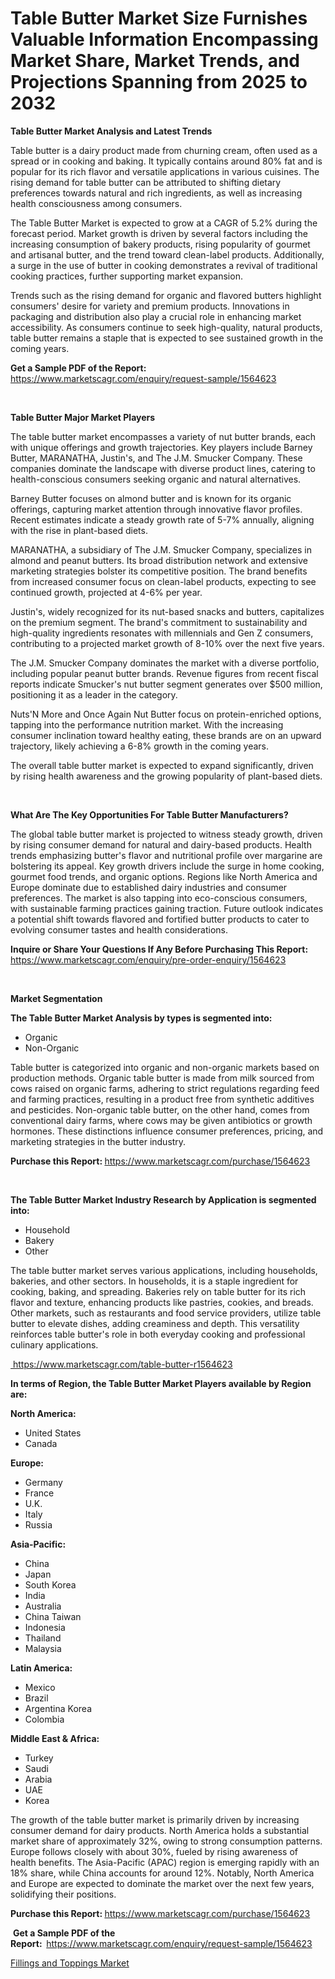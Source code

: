 <p><h1>Table Butter Market Size Furnishes Valuable Information Encompassing Market Share, Market Trends, and Projections Spanning from 2025 to 2032</h1></p><p><strong>Table Butter Market Analysis and Latest Trends</strong></p>
<p><p>Table butter is a dairy product made from churning cream, often used as a spread or in cooking and baking. It typically contains around 80% fat and is popular for its rich flavor and versatile applications in various cuisines. The rising demand for table butter can be attributed to shifting dietary preferences towards natural and rich ingredients, as well as increasing health consciousness among consumers.</p><p>The Table Butter Market is expected to grow at a CAGR of 5.2% during the forecast period. Market growth is driven by several factors including the increasing consumption of bakery products, rising popularity of gourmet and artisanal butter, and the trend toward clean-label products. Additionally, a surge in the use of butter in cooking demonstrates a revival of traditional cooking practices, further supporting market expansion.</p><p>Trends such as the rising demand for organic and flavored butters highlight consumers' desire for variety and premium products. Innovations in packaging and distribution also play a crucial role in enhancing market accessibility. As consumers continue to seek high-quality, natural products, table butter remains a staple that is expected to see sustained growth in the coming years.</p></p>
<p><strong>Get a Sample PDF of the Report:&nbsp;</strong> <a href="https://www.marketscagr.com/enquiry/request-sample/1564623?utm_campaign=3448&utm_medium=2&utm_source=Github&utm_content=ia&utm_term=07042025&utm_id=table-butter">https://www.marketscagr.com/enquiry/request-sample/1564623</a></p>
<p>&nbsp;</p>
<p><strong>Table Butter Major Market Players</strong></p>
<p><p>The table butter market encompasses a variety of nut butter brands, each with unique offerings and growth trajectories. Key players include Barney Butter, MARANATHA, Justin's, and The J.M. Smucker Company. These companies dominate the landscape with diverse product lines, catering to health-conscious consumers seeking organic and natural alternatives.</p><p>Barney Butter focuses on almond butter and is known for its organic offerings, capturing market attention through innovative flavor profiles. Recent estimates indicate a steady growth rate of 5-7% annually, aligning with the rise in plant-based diets. </p><p>MARANATHA, a subsidiary of The J.M. Smucker Company, specializes in almond and peanut butters. Its broad distribution network and extensive marketing strategies bolster its competitive position. The brand benefits from increased consumer focus on clean-label products, expecting to see continued growth, projected at 4-6% per year.</p><p>Justin's, widely recognized for its nut-based snacks and butters, capitalizes on the premium segment. The brand's commitment to sustainability and high-quality ingredients resonates with millennials and Gen Z consumers, contributing to a projected market growth of 8-10% over the next five years.</p><p>The J.M. Smucker Company dominates the market with a diverse portfolio, including popular peanut butter brands. Revenue figures from recent fiscal reports indicate Smucker's nut butter segment generates over $500 million, positioning it as a leader in the category.</p><p>Nuts'N More and Once Again Nut Butter focus on protein-enriched options, tapping into the performance nutrition market. With the increasing consumer inclination toward healthy eating, these brands are on an upward trajectory, likely achieving a 6-8% growth in the coming years.</p><p>The overall table butter market is expected to expand significantly, driven by rising health awareness and the growing popularity of plant-based diets.</p></p>
<p>&nbsp;</p>
<p><strong>What Are The Key Opportunities For Table Butter Manufacturers?</strong></p>
<p><p>The global table butter market is projected to witness steady growth, driven by rising consumer demand for natural and dairy-based products. Health trends emphasizing butter's flavor and nutritional profile over margarine are bolstering its appeal. Key growth drivers include the surge in home cooking, gourmet food trends, and organic options. Regions like North America and Europe dominate due to established dairy industries and consumer preferences. The market is also tapping into eco-conscious consumers, with sustainable farming practices gaining traction. Future outlook indicates a potential shift towards flavored and fortified butter products to cater to evolving consumer tastes and health considerations.</p></p>
<p><strong>Inquire or Share Your Questions If Any Before Purchasing This Report:</strong> <a href="https://www.marketscagr.com/enquiry/pre-order-enquiry/1564623?utm_campaign=3448&utm_medium=2&utm_source=Github&utm_content=ia&utm_term=07042025&utm_id=table-butter">https://www.marketscagr.com/enquiry/pre-order-enquiry/1564623</a></p>
<p>&nbsp;</p>
<p><strong>Market Segmentation</strong></p>
<p><strong>The Table Butter Market Analysis by types is segmented into:</strong></p>
<p><ul><li>Organic</li><li>Non-Organic</li></ul></p>
<p><p>Table butter is categorized into organic and non-organic markets based on production methods. Organic table butter is made from milk sourced from cows raised on organic farms, adhering to strict regulations regarding feed and farming practices, resulting in a product free from synthetic additives and pesticides. Non-organic table butter, on the other hand, comes from conventional dairy farms, where cows may be given antibiotics or growth hormones. These distinctions influence consumer preferences, pricing, and marketing strategies in the butter industry.</p></p>
<p><strong>Purchase this Report:&nbsp;</strong><a href="https://www.marketscagr.com/purchase/1564623?utm_campaign=3448&utm_medium=2&utm_source=Github&utm_content=ia&utm_term=07042025&utm_id=table-butter">https://www.marketscagr.com/purchase/1564623</a></p>
<p>&nbsp;</p>
<p><strong>The Table Butter Market Industry Research by Application is segmented into:</strong></p>
<p><ul><li>Household</li><li>Bakery</li><li>Other</li></ul></p>
<p><p>The table butter market serves various applications, including households, bakeries, and other sectors. In households, it is a staple ingredient for cooking, baking, and spreading. Bakeries rely on table butter for its rich flavor and texture, enhancing products like pastries, cookies, and breads. Other markets, such as restaurants and food service providers, utilize table butter to elevate dishes, adding creaminess and depth. This versatility reinforces table butter's role in both everyday cooking and professional culinary applications.</p></p>
<p><a href="https://www.marketscagr.com/table-butter-r1564623?utm_campaign=3448&utm_medium=2&utm_source=Github&utm_content=ia&utm_term=07042025&utm_id=table-butter">&nbsp;https://www.marketscagr.com/table-butter-r1564623</a></p>
<p><strong>In terms of Region, the Table Butter Market Players available by Region are:</strong></p>
<p>
    <p> <strong> North America: </strong>
        <ul>
            <li>United States</li>
            <li>Canada</li>
        </ul>
        </p> 
    <p> <strong> Europe: </strong>
        <ul>
            <li>Germany</li>
            <li>France</li>
            <li>U.K.</li>
            <li>Italy</li>
            <li>Russia</li>
        </ul>
        </p> 
    <p> <strong> Asia-Pacific: </strong>
        <ul>
            <li>China</li>
            <li>Japan</li>
            <li>South Korea</li>
            <li>India</li>
            <li>Australia</li>
            <li>China Taiwan</li>
            <li>Indonesia</li>
            <li>Thailand</li>
            <li>Malaysia</li>
        </ul>
        </p> 
    <p> <strong> Latin America: </strong>
        <ul>
            <li>Mexico</li>
            <li>Brazil</li>
            <li>Argentina Korea</li>
            <li>Colombia</li>
        </ul>
        </p> 
    <p> <strong> Middle East & Africa: </strong>
        <ul>
            <li>Turkey</li>
            <li>Saudi</li>
            <li>Arabia</li>
            <li>UAE</li>
            <li>Korea</li>
        </ul>
    </p>
    </p>
<p><p>The growth of the table butter market is primarily driven by increasing consumer demand for dairy products. North America holds a substantial market share of approximately 32%, owing to strong consumption patterns. Europe follows closely with about 30%, fueled by rising awareness of health benefits. The Asia-Pacific (APAC) region is emerging rapidly with an 18% share, while China accounts for around 12%. Notably, North America and Europe are expected to dominate the market over the next few years, solidifying their positions.</p></p>
<p><strong>Purchase this Report: </strong><a href="https://www.marketscagr.com/purchase/1564623?utm_campaign=3448&utm_medium=2&utm_source=Github&utm_content=ia&utm_term=07042025&utm_id=table-butter">https://www.marketscagr.com/purchase/1564623</a></p>
<p>&nbsp;<strong>Get a Sample PDF of the Report:&nbsp;&nbsp;</strong><a href="https://www.marketscagr.com/enquiry/request-sample/1564623?utm_campaign=3448&utm_medium=2&utm_source=Github&utm_content=ia&utm_term=07042025&utm_id=table-butter">https://www.marketscagr.com/enquiry/request-sample/1564623</a></p>
<p><strong></strong></p>
<p><p><a href="https://github.com/tafuaraasswn/Market-Research-Report-List-1/blob/main/fillings-and-toppings-market.md?utm_campaign=3448&utm_medium=2&utm_source=Github&utm_content=ia&utm_term=07042025&utm_id=table-butter">Fillings and Toppings Market</a></p></p>